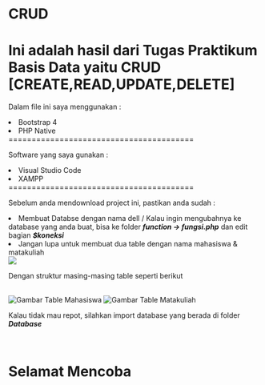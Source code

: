 # CRUD
Ini adalah hasil dari Tugas Praktikum Basis Data yaitu CRUD [CREATE,READ,UPDATE,DELETE]
========================================
<p>Dalam file ini saya menggunakan :</p>
<li>Bootstrap 4</li>
<li>PHP Native</li>
========================================<br>
<p>Software yang saya gunakan :</p>
<li>Visual Studio Code</li>
<li>XAMPP</li>
========================================<br>
<p>Sebelum anda mendownload project ini, pastikan anda sudah :</p>
<li>Membuat Databse dengan nama dell / Kalau ingin mengubahnya ke database yang anda buat, bisa ke folder <i><b>function -> fungsi.php</b></i> dan edit bagian <i><b>$koneksi</b></i></li>
<li>Jangan lupa untuk membuat dua table dengan nama mahasiswa & matakuliah</li>
<img src="https://i.imgur.com/Ixo4puJ.png"/>
<p>Dengan struktur masing-masing table seperti berikut</p><br>
<img title="Gambar Table Mahasiswa" src="https://i.imgur.com/0QMkDp8.png"/>
<img title="Gambar Table Matakuliah" src="https://i.imgur.com/iYzMosB.png"/>
<br>
<p>Kalau tidak mau repot, silahkan import database yang berada di folder <i><b>Database</b></i></p>
<br>
<h1>Selamat Mencoba</h1>
